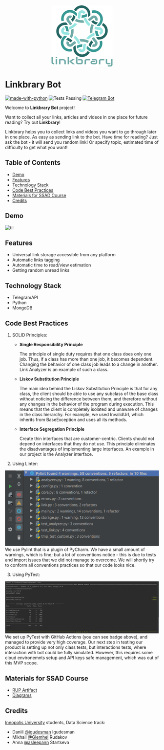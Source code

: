<p align="center">
  <img src="https://github.com/igudesman/linkbrary/blob/master/logos/linkbrary_logo_with_text.png" />
</p>

# Linkbrary Bot #
[![made-with-python](https://img.shields.io/badge/Made%20with-Python-1f425f.svg)](https://www.python.org/)
![Tests Passing](https://github.com/igudesman/linkbrary/actions/workflows/test-github-actions.yml/badge.svg)
[![Telegram Bot](https://img.shields.io/badge/bot-%20%20on%20Telegram-2ba2d9.svg)](https://t.me/linkbrary_bot)

Welcome to **Linkbrary Bot** project!

Want to collect all your links, articles and videos in one place for future reading? Try out **Linkbrary**!

Linkbrary helps you to collect links and videos you want to go through later in one place. As easy as sending link to the bot.
Have time for reading? Just ask the bot - it will send you random link! Or specify topic, estimated time of difficulty to get what you want!

## Table of Contents
* [Demo](#demo)
* [Features](#features)
* [Technology Stack](#technology-stack)
* [Code Best Practices](#code-best-practices)
* [Materials for SSAD Course](#materials-for-ssad-course)
* [Credits](#credits)

## Demo <a name="demo"></a>
![til](https://github.com/igudesman/linkbrary/blob/master/demo/demoLinkbrary.gif)

## Features <a name="features"></a>
* Universal link storage accessible from any platform
* Automatic links tagging
* Automatic time to read/view estimation
* Getting random unread links

## Technology Stack <a name="technology-stack"></a>
* TelegramAPI
* Python
* MongoDB

## Code Best Practices <a name="code-best-practices"></a>
1. SOLID Principles:
    * **Single Responsibility Principle**
    
      The principle of single duty requires that one class does only one job. Thus, if a class has more than one job, it becomes dependent. Changing the behavior of one class job leads to a change in another. Link Analyzer is an example of such a class.
    * **Liskov Substitution Principle**
    
      The main idea behind the Liskov Substitution Principle is that for any class, the client should be able to use any subclass of the base class without noticing the        difference between them, and therefore without any changes in the behavior of the program during execution. This means that the client is completely isolated and unaware of  changes in the class hierarchy. For example, we used InvalidUrl, which inherits from BaseException and uses all its methods.
    * **Interface Segregation Principle**
    
      Create thin interfaces that are customer-centric. Clients should not depend on interfaces that they do not use. This principle eliminates the disadvantages of implementing   large interfaces. An example in our project is the Analyzer interface.

2. Using Linter:
<img src="https://github.com/igudesman/linkbrary/blob/master/demo/pylint.png" />
We use Pylint that is a plugin of PyCharm. We have a small amount of warnings, which is fine; but a lot of conventions notice - this is due to tests and import issues that we did not manage to overcome. We will shortly try to conform all conventions practices so that our code looks nice.

3. Using PyTest:
<img src="https://github.com/igudesman/linkbrary/blob/master/demo/pytest-coverage.png" />
We set up PyTest with GitHub Actions (you can see badge above), and managed to provide very high coverage. Our next step in testing our product is setting up not only class tests, but interactions tests, where interaction with bot could be fully simulated. However, this requires some cloud environemnts setup and API keys safe management, which was out of this MVP scope.

## Materials for SSAD Course <a name="materials-for-ssad-course"></a>
* [RUP Artifact](https://docs.google.com/document/d/1NvzGc7YgpdCWJnEomHVriLlVA9wztOa5/edit?usp=sharing&ouid=106934281615236387751&rtpof=true&sd=true)
* [Diagrams](https://github.com/igudesman/linkbrary/blob/master/diagrams)

## Credits <a name="credits"></a>
[Innopolis University](https://innopolis.university/en/) students, Data Science track:
* Daniil [@igudesman](https://github.com/igudesman) Igudesman
* Mikhail [@Glemhel](https://github.com/Glemhel) Rudakov
* Anna [@asleepann](https://github.com/asleepann) Startseva
